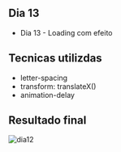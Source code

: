 ## Dia 13
* Dia 13 - Loading com efeito

## Tecnicas utilizdas
* letter-spacing
* transform: translateX()
* animation-delay

## Resultado final

![dia12](https://user-images.githubusercontent.com/47106171/93721853-2179f500-fb69-11ea-9923-8f8f5dfef93c.gif)
